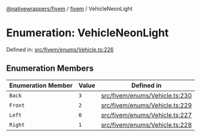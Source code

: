 [@nativewrappers/fivem](../../README.md) / [fivem](../README.md) / VehicleNeonLight

# Enumeration: VehicleNeonLight

Defined in: [src/fivem/enums/Vehicle.ts:226](https://github.com/nativewrappers/nativewrappers/blob/df8f763f54a2ec439be9cb68f9abf90f9a4d79aa/src/fivem/enums/Vehicle.ts#L226)

## Enumeration Members

| Enumeration Member | Value | Defined in |
| ------ | ------ | ------ |
| <a id="back"></a> `Back` | `3` | [src/fivem/enums/Vehicle.ts:230](https://github.com/nativewrappers/nativewrappers/blob/df8f763f54a2ec439be9cb68f9abf90f9a4d79aa/src/fivem/enums/Vehicle.ts#L230) |
| <a id="front"></a> `Front` | `2` | [src/fivem/enums/Vehicle.ts:229](https://github.com/nativewrappers/nativewrappers/blob/df8f763f54a2ec439be9cb68f9abf90f9a4d79aa/src/fivem/enums/Vehicle.ts#L229) |
| <a id="left"></a> `Left` | `0` | [src/fivem/enums/Vehicle.ts:227](https://github.com/nativewrappers/nativewrappers/blob/df8f763f54a2ec439be9cb68f9abf90f9a4d79aa/src/fivem/enums/Vehicle.ts#L227) |
| <a id="right"></a> `Right` | `1` | [src/fivem/enums/Vehicle.ts:228](https://github.com/nativewrappers/nativewrappers/blob/df8f763f54a2ec439be9cb68f9abf90f9a4d79aa/src/fivem/enums/Vehicle.ts#L228) |
